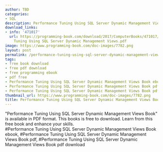 ```yaml
---
author: TBD
categories:
- SQL
description: Performance Tuning Using SQL Server Dynamic Management Views Book
download_links:
- info: '471017'
  url: https://programming-book.com/download/2017/ComputerBooks/471017/Performance
    Tuning Using SQL Server Dynamic Management Views.pdf
image: https://www.programming-book.com/doc-images/7782.png
layout: post
permalink: /performance-tuning-using-sql-server-dynamic-management-views-book.html
tags:
- free book download
- free pdf download
- free programming ebook
- pdf free
- Performance Tuning Using SQL Server Dynamic Management Views Book ebook
- Performance Tuning Using SQL Server Dynamic Management Views Book pdf
- Performance Tuning Using SQL Server Dynamic Management Views Book pdf download
thumbnail_url: https://www.programming-book.com/doc-images/7782.png
title: Performance Tuning Using SQL Server Dynamic Management Views Book
---
```


 
<div class="item-desc text-justify">
  "Performance Tuning Using SQL Server Dynamic Management Views Book" is available in PDF format. This books is free to download. Learn from this free book and enhance your skills.
  <br>
  #Performance Tuning Using SQL Server Dynamic Management Views Book ebook, #Performance Tuning Using SQL Server Dynamic Management Views Book pdf, #Performance Tuning Using SQL Server Dynamic Management Views Book pdf download
</div>